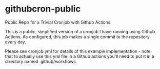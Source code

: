 # githubcron-public
Public Repo for a Trivial Cronjob with Github Actions

This is a public, simplified version of a cronjob I have running using Github Actions. As configured, this job makes a single commit to the repository every day.

Please see cronjob.yml for details of this example implementation - note that to actually use this yml file in a Github actions you'll need to put it in a directory named .github/workflows.
